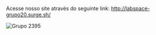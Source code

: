 Acesse nosso site através do seguinte link: http://labspace-grupo20.surge.sh/

![Grupo 2395](https://user-images.githubusercontent.com/77981874/111924302-9085c700-8a82-11eb-986a-3f35c29c7fbe.png)
